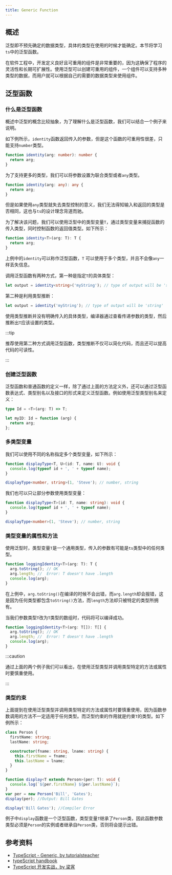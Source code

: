```yaml
---
title: Generic Function
---
```


## 概述

泛型即不预先确定的数据类型，具体的类型在使用的时候才能确定。本节将学习`ts`中的泛型函数。

在软件工程中，开发定义良好且可重用的组件是非常重要的，因为这确保了程序的灵活性和长期可扩展性。使用泛型可以创建可重用的组件，一个组件可以支持多种类型的数据，而用户就可以根据自己的需要的数据类型来使用组件。

## 泛型函数

### 什么是泛型函数

概述中泛型的概念比较抽象，为了理解什么是泛型函数，我们可以结合一个例子来说明。

如下例所示，`identity`函数返回传入的参数，但是这个函数的可重用性很差，只能支持`number`类型。

```ts
function identity(arg: number): number {
  return arg;
}
```

为了支持更多的类型，我们可以将参数设置为联合类型或者`any`类型。

```ts
function identity(arg: any): any {
  return arg;
}
```

但是如果使用`any`类型就失去类型控制的意义，我们无法得知输入和返回的类型是否相同，这也与`ts`的设计理念背道而驰。

为了解决该问题，我们可以使用泛型中的类型变量`T`，通过类型变量来捕捉函数的传入类型，同时控制函数的返回值类型。如下所示：

```ts
function identity<T>(arg: T): T {
  return arg;
}
```

上例中的`identity`可以称作泛型函数，`T` 可以使用于多个类型，并且不会像`any`一样丢失信息。

调用泛型函数有两种方式，第一种是指定`T`的具体类型：

```ts
let output = identity<string>('myString'); // type of output will be 'string'
```

第二种是利用类型推断：

```ts
let output = identity('myString'); // type of output will be 'string'
```

使用类型推断并没有明确传入的具体类型，编译器通过查看传递参数的类型，然后推断出`T`应该设置的类型。

:::tip

推荐使用第二种方式调用泛型函数，类型推断不仅可以简化代码，而且还可以提高代码的可读性。

:::

### 创建泛型函数

泛型函数和普通函数的定义一样，除了通过上面的方法定义外，还可以通过泛型函数表达式、类型别名以及接口的形式来定义泛型函数。例如使用泛型类型别名来定义：

```ts
type Id = <T>(arg: T) => T;

let myID: Id = function (arg) {
  return arg;
};
```

### 多类型变量

我们可以使用不同的名称指定多个类型变量，如下所示：

```ts
function displayType<T, U>(id: T, name: U): void {
  console.log(typeof id + ', ' + typeof name);
}

displayType<number, string>(1, 'Steve'); // number, string
```

我们也可以只让部分参数使用类型变量：

```ts
function displayType<T>(id: T, name: string): void {
  console.log(typeof id + ', ' + typeof name);
}

displayType<number>(1, 'Steve'); // number, string
```

### 类型变量的属性和方法

使用泛型时，类型变量`T`是一个通用类型，传入的参数有可能是`ts`类型中的任何类型。

```ts
function loggingIdentity<T>(arg: T): T {
  arg.toString(); // OK
  arg.length; //  Error: T doesn't have .length
  console.log(arg);
}
```

在上例中，`arg.toString()`在编译的时候不会出错，而`arg.length`却会报错，这是因为任何类型都包含`toString()`方法，而`length`方法却只被特定的类型所拥有。

当我们参数类型`T`改为`T`类型的数组时，代码将可以编译成功。

```ts
function loggingIdentity<T>(arg: T[]): T[] {
  arg.toString(); // OK
  arg.length; //  Error: T doesn't have .length
  console.log(arg);
}
```

:::caution

通过上面的两个例子我们可以看出，在使用泛型类型并调用类型特定的方法或属性时要慎重使用。

:::

### 类型约束

上面提到在使用泛型类型并调用类型特定的方法或属性时要慎重使用，因为函数参数调用的方法不一定适用于任何类型。而泛型约束的作用就是约束`T`的类型。如下例所示：

```ts
class Person {
  firstName: string;
  lastName: string;

  constructor(fname: string, lname: string) {
    this.firstName = fname;
    this.lastName = lname;
  }
}

function display<T extends Person>(per: T): void {
  console.log(`${per.firstName} ${per.lastName}`);
}
var per = new Person('Bill', 'Gates');
display(per); //Output: Bill Gates

display('Bill Gates'); //Compiler Error
```

例子中`display`函数是一个泛型函数，类型变量`T`继承了`Person`类，因此函数参数类型必须是`Person`的实例或者继承自`Person`类，否则将会提示出错。

## 参考资料

- [TypeScript - Generic, by tutorialsteacher](https://www.tutorialsteacher.com/typescript/typescript-generic)
- [typeScript handbook](https://www.typescriptlang.org/docs/handbook/generics.html)
- [TypeScript 开发实战，by 梁宵](https://time.geekbang.org/course/intro/211)
